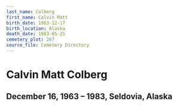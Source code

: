 ```yaml
---
last_name: Colberg
first_name: Calvin Matt
birth_date: 1963-12-17
birth_location: Alaska
death_date: 1983-05-25
cemetery_plot: 267
source_file: Cemetery Directory
---
```

# Calvin Matt Colberg

## December 16, 1963 – 1983, Seldovia, Alaska

